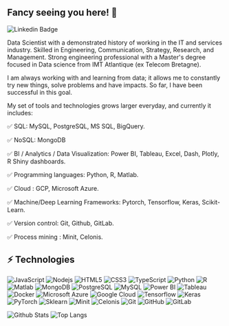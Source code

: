 ## Fancy seeing you here! 👋

![Linkedin Badge](https://img.shields.io/badge/-amine-blue?style=flat-square&logo=Linkedin&logoColor=white&link=https://www.linkedin.com/in/amineamali/)

Data Scientist with a demonstrated history of working in the IT and services industry. Skilled in Engineering, Communication, Strategy, Research, and Management. Strong engineering professional with a Master's degree focused in Data science from IMT Atlantique (ex Telecom Bretagne).
 
I am always working with and learning from data; it allows me to constantly try new things, solve problems and have impacts. So far, I have been successful in this goal. 

My set of tools and technologies grows larger everyday, and currently it includes:

✅ SQL: MySQL, PostgreSQL, MS SQL, BigQuery.

✅ NoSQL: MongoDB

✅ BI / Analytics / Data Visualization: Power BI, Tableau, Excel, Dash, Plotly, R Shiny dashboards.

✅ Programming languages: Python, R, Matlab.

✅ Cloud : GCP, Microsoft Azure.

✅ Machine/Deep Learning Frameworks: Pytorch, Tensorflow, Keras, Scikit-Learn.

✅ Version control: Git, Github, GitLab.

✅ Process mining : Minit, Celonis.







## ⚡ Technologies

![JavaScript](https://img.shields.io/badge/-JavaScript-black?style=flat-square&logo=javascript)
![Nodejs](https://img.shields.io/badge/-Nodejs-black?style=flat-square&logo=Node.js)
![HTML5](https://img.shields.io/badge/-HTML5-E34F26?style=flat-square&logo=html5&logoColor=white)
![CSS3](https://img.shields.io/badge/-CSS3-1572B6?style=flat-square&logo=css3)
![TypeScript](https://img.shields.io/badge/-TypeScript-007ACC?style=flat-square&logo=typescript)
![Python](https://img.shields.io/badge/-Python-black?style=flat-square&logo=Python)
![R](https://img.shields.io/badge/-R-007ACC?style=flat-square&logo=R)
![Matlab](https://img.shields.io/badge/-Matlab-007ACC?style=flat-square&logo=Matlab)
![MongoDB](https://img.shields.io/badge/-MongoDB-black?style=flat-square&logo=mongodb)
![PostgreSQL](https://img.shields.io/badge/-PostgreSQL-336791?style=flat-square&logo=postgresql)
![MySQL](https://img.shields.io/badge/-MySQL-336791?style=flat-square&logo=MySQL)
![Power BI](https://img.shields.io/badge/-Power%20BI-336791?style=flat-square&logo=Power-BI)
![Tableau](https://img.shields.io/badge/-Tableau-336791?style=flat-square&logo=Tableau)
![Docker](https://img.shields.io/badge/-Docker-black?style=flat-square&logo=docker)
![Microsoft Azure](https://img.shields.io/badge/Microsoft%20Azure-232F3E?style=flat-square&logo=Microsoft-Azure)
![Google Cloud](https://img.shields.io/badge/Google%20Cloud-black?style=flat-square&logo=google-cloud)
![Tensorflow](https://img.shields.io/badge/-Tensorflow-E34F26?style=flat-square&logo=Tensorflow)
![Keras](https://img.shields.io/badge/-Keras-E34F26?style=flat-square&logo=Keras)
![PyTorch](https://img.shields.io/badge/-PyTorch-E34F26?style=flat-square&logo=PyTorch)
![Sklearn](https://img.shields.io/badge/-Sklearn-E34F26?style=flat-square&logo=Sklearn)
![Minit](https://img.shields.io/badge/-Minit-E34F26?style=flat-square&logo=Minit)
![Celonis](https://img.shields.io/badge/-Celonis-E34F26?style=flat-square&logo=Celonis)
![Git](https://img.shields.io/badge/-Git-black?style=flat-square&logo=git)
![GitHub](https://img.shields.io/badge/-GitHub-181717?style=flat-square&logo=github)
![GitLab](https://img.shields.io/badge/-GitLab-181717?style=flat-square&logo=gitlab)


![Github Stats](https://github-readme-stats.vercel.app/api?username=amali-amine&count_private=true&show_icons=true&include_all_commits=true)
![Top Langs](https://github-readme-stats.vercel.app/api/top-langs/?username=amali-amine&hide=TeX&layout=compact)

